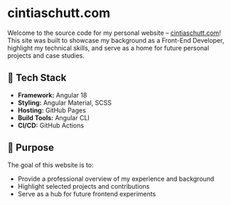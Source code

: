 # cintiaschutt.com

Welcome to the source code for my personal website – [cintiaschutt.com](https://cintiaschutt.com)!  
This site was built to showcase my background as a Front-End Developer, highlight my technical skills, and serve as a home for future personal projects and case studies.

## 🚀 Tech Stack

- **Framework:** Angular 18
- **Styling:** Angular Material, SCSS
- **Hosting:** GitHub Pages
- **Build Tools:** Angular CLI
- **CI/CD:** GitHub Actions

## 🎯 Purpose

The goal of this website is to:
- Provide a professional overview of my experience and background
- Highlight selected projects and contributions
- Serve as a hub for future frontend experiments

